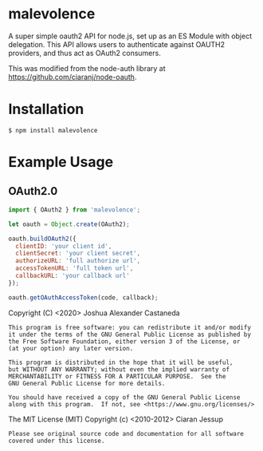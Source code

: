 malevolence
===========
A super simple oauth2 API for node.js, set up as an ES Module with object delegation. This API allows users to authenticate against OAUTH2 providers, and thus act as OAuth2 consumers.

This was modified from the node-auth library at https://github.com/ciaranj/node-oauth.

Installation
============== 

    $ npm install malevolence


Example Usage
==========

## OAuth2.0 
```javascript
import { OAuth2 } from 'malevolence';

let oauth = Object.create(OAuth2);

oauth.buildOAuth2({
  clientID: 'your client id',
  clientSecret: 'your client secret',
  authorizeURL: 'full authorize url',
  accessTokenURL: 'full token url',
  callbackURL: 'your callback url'
});

oauth.getOAuthAccessToken(code, callback);
```

Copyright (C) <2020>  Joshua Alexander Castaneda

    This program is free software: you can redistribute it and/or modify
    it under the terms of the GNU General Public License as published by
    the Free Software Foundation, either version 3 of the License, or
    (at your option) any later version.

    This program is distributed in the hope that it will be useful,
    but WITHOUT ANY WARRANTY; without even the implied warranty of
    MERCHANTABILITY or FITNESS FOR A PARTICULAR PURPOSE.  See the
    GNU General Public License for more details.

    You should have received a copy of the GNU General Public License
    along with this program.  If not, see <https://www.gnu.org/licenses/>
    

The MIT License (MIT)
Copyright (c) <2010-2012> Ciaran Jessup
    
    Please see original source code and documentation for all software
    covered under this license.